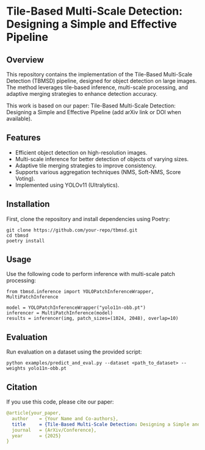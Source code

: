 # Tile-Based Multi-Scale Detection: Designing a Simple and Effective Pipeline
## Overview

This repository contains the implementation of the Tile-Based Multi-Scale Detection (TBMSD) pipeline, designed for object detection on large images. The method leverages tile-based inference, multi-scale processing, and adaptive merging strategies to enhance detection accuracy.

This work is based on our paper:
Tile-Based Multi-Scale Detection: Designing a Simple and Effective Pipeline (add arXiv link or DOI when available).

## Features

- Efficient object detection on high-resolution images.
- Multi-scale inference for better detection of objects of varying sizes.
- Adaptive tile merging strategies to improve consistency.
- Supports various aggregation techniques (NMS, Soft-NMS, Score Voting).
- Implemented using YOLOv11 (Ultralytics).

## Installation

First, clone the repository and install dependencies using Poetry:
```
git clone https://github.com/your-repo/tbmsd.git
cd tbmsd
poetry install
```

## Usage
Use the following code to perform inference with multi-scale patch processing:
```
from tbmsd.inference import YOLOPatchInferenceWrapper, MultiPatchInference  

model = YOLOPatchInferenceWrapper("yolo11n-obb.pt")  
inferencer = MultiPatchInference(model)  
results = inferencer(img, patch_sizes=(1024, 2048), overlap=10)  
```

## Evaluation

Run evaluation on a dataset using the provided script:
```
python examples/predict_and_eval.py --dataset <path_to_dataset> --weights yolo11n-obb.pt
```

## Citation

If you use this code, please cite our paper:

```yaml
@article{your_paper,
  author    = {Your Name and Co-authors},
  title     = {Tile-Based Multi-Scale Detection: Designing a Simple and Effective Pipeline},
  journal   = {ArXiv/Conference},
  year      = {2025}
}
```
